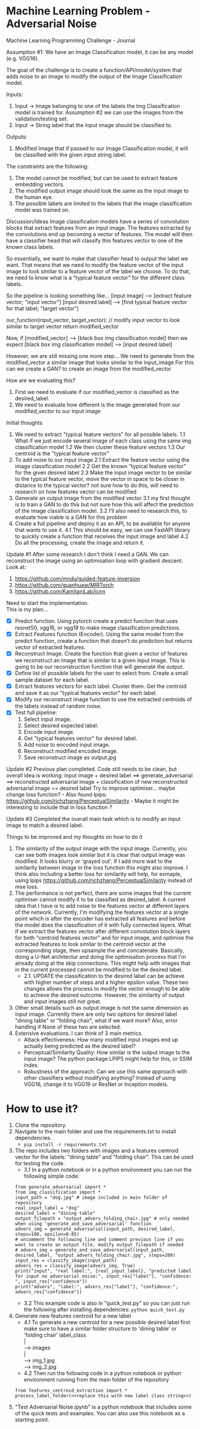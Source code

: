 # Machine Learning Problem - Adversarial Noise
Machine Learning Programming Challenge - Journal

Assumption #1: We have an Image Classification model, it can be any model (e.g. VGG16). 

The goal of the challenge is to create a function/API/model/system that adds noise to an image to modify the output of the Image Classification model. 

Inputs:
1. Input -> Image belonging to one of the labels the Img Classification model is trained for. Assumption #2 we can use the images from the validation/testing set.
2. Input -> String label that the input image should be classified to. 

Outputs:
1. Modified Image that if passed to our Image Classification model, it will be classified with the given input string label.

The constraints are the following:
1. The model cannot be modified, but can be used to extract feature embedding vectors.
2. The modified output image should look the same as the input image to the human eye.
3. The possible labels are limited to the labels that the image classification model was trained on.

Discussion/Ideas
Image classification models have a series of convolution blocks that extract features from an input image.
The features extracted by the convolutions end up becoming a vector of features.
The model will then have a classifier head that will classify this features vector to one of the known class labels.

So essentially, we want to make that classifier head to output the label we want. 
That means that we need to modify the feature vector of the input image to look similar to a feature vector of the label we choose.
To do that, we need to know what is a "typical feature vector" for the different class labels.

So the pipeline is looking something like...
[input image] --> [extract feature vector; "input vector"] 
[input desired label] --> [find typical feature vector for that label; "target vector"]

our_function(input_vector, target_vector):
    // modify input vector to look similar to target vector
    return modified_vector

Now, if [modified_vector] --> [black box img classification model] then we expect [black box img classification model] --> [input desired label]

However, we are still missing one more step...
We need to generate from the modified_vector a similar image that looks similar to the input_image
For this can we create a GAN? to create an image from the modified_vector

How are we evaluating this?
1. First we need to evaluate if our modified_vector is classified as the desired_label.
2. We need to evaluate how different is the image generated from our modified_vector to our input image


Initial thoughts
1. We need to extract "typical feature vectors" for all possible labels.
    1.1 What if we just encode several image of each class using the same img classification model
    1.2 We then cluster these feature vectors
    1.3 Our centroid is the "typical feature vector"
2. To add noise to our input image
    2.1 Extract the feature vector using the image classification model
    2.2 Get the known "typical feature vector" for the given desired label
    2.3 Make the input image vector to be similar to the typical feature vector,
            move the vector in space to be closer in distance to the typical vector?
            not sure how to do this, will need to research on how features vector can be modified
3. Generate an output image from the modified vector
    3.1 my first thought is to train a GAN to do this but not sure how this will affect the prediction of the image classification model.
    3.2 I'll also need to research this, to evaluate how viable is a GAN for this problem
4. Create a full pipeline and deploy it as an API, to be available for anyone that wants to use it.
    4.1 This should be easy, we can use FastAPI library to quickly create a function that receives the input image and label
    4.2 Do all the processing, create the image and return it.


Update #1
After some research I don't think I need a GAN. We can reconstruct the image using an optimisation loop with gradient descent.
Look at: 
1. https://github.com/mndu/guided-feature-inversion
2. https://github.com/guanhuaw/MIRTorch
3. https://github.com/KamitaniLab/icnn 

Need to start the implementation. <br>
This is my plan...<br>
- [X] Predict function. Using pytorch create a predict function that uses resnet50, vgg16, or vgg19 to make image classification predictions.
- [X] Extract Features function (Encoder). Using the same model from the predict function, create a function that doesn't do prediction but returns vector of extracted features.
- [X] Reconstruct Image. Create the function that given a vector of features we reconstruct an image that is similar to a given input image. This is going to be our reconstruction function that will generate the output.
- [X] Define list of possible labels for the user to select from. Create a small sample dataset for each label. 
- [X] Extract features vectors for each label. Cluster them. Get the centroid and save it as our "typical features vector" for each label.
- [X] Modify our reconstruct image function to use the extracted centroids of the labels instead of random noise. 
- [X] Test full pipeline:
    1. Select input image.
    2. Select desired expected label.
    3. Encode input image.
    4. Get "typical features vector" for desired label.
    5. Add noise to encoded input image.
    6. Reconstruct modified encoded image.
    7. Save reconstruct image as output.jpg

Update #2
Previous plan completed. 
Code still needs to be clean, but overall idea is working: input image + desired label ==> generate_adversarial ==> reconstructed adversarial image + classification of new reconstructed adversarial image == desired label
Try to improve optimiser... maybe change loss function? 
    - Also found lpips: https://github.com/richzhang/PerceptualSimilarity
    - Maybe it might be interesting to include that in loss function ?

Update #3
Completed the overall main task which is to modify an input image to match a desired label.

Things to be improved and my thoughts on how to do it
1. The similarity of the output image with the input image. Currently, you can see both images look similar but it is clear that output image was modified. It looks blurry or 'grayed out'. If I add more wait to the similarity between image in the loss function this might also improve. I think also including a better loss for similarity will help, for exmaple, using lpips https://github.com/richzhang/PerceptualSimilarity instead of mse loss.
2. The performance is not perfect, there are some images that the current optimiser cannot modify it to be classified as desired_label. A current idea that I have is to add noise to the features vector at different layers of the network. Currently, I'm modifying the features vector at a single point which is after the encoder has extracted all features and before the model does the classification of it with fully connected layers. What if we extract the features vector after different convolution block layers for both "centroid features vector" and for input image, and optimise the extracted features to look similar to the centroid vector at the corresponding stage, then upsample the and concatenate. Basically, doing a U-Net architectur and doing the optimisation process that I'm already doing at the skip connections. This might help with images that in the current processed cannot be modified to be the desired label.
    - 2.1. UPDATE the classification to the desired label can be achieve with higher number of steps and a higher epsilon value. These two changes allows the process to modify the vector enough to be able to achieve the desired outcome. However, the similarity of output and input images still not great. 
3. Other small details such as output image is not the same dimension as input image. Currently there are only two options for desired label "dining table" or "folding chair", what if we want more? Also, error handling if None of these two are selected.
4. Extensive evaluations. I can think of 3 main metrics.
    - Attack effectiveness: How many modified input images end up actually being predicted as the desired label?
    - Perceptual/Similarity Quality: How similar is the output image to the input image? The python package LPIPS might help for this, or SSIM index.
    - Robustness of the approach: Can we use this same approach with other classifiers without modifying anything? Instead of using VGG16, change it to VGG19 or ResNet or Inception models.

# How to use it?
1. Clone the repository.
2. Navigate to the main folder and use the requirements.txt to install dependencies.
    - ```pip install -r requirements.txt```
3. The repo includes two folders with images and a features centroid vector for the labels: "dining table" and "folding chair". This can be used for testing the code.
    - 3.1 In a python notebook or in a python environment you can run the following simple code:
    ```
    from generate_adversarial import *
    from img_classification import *
    input_path = "dog.jpg" # image included in main folder of repository
    real_input_label = "dog"
    desired_label = "dining table"
    output_filepath = "output_advers_folding_chair.jpg" # only needed when using 'generate_and_save_adversarial' function
    advers_img = generate_adversarial(input_path, desired_label, steps=100, epsilon=0.05)
    # uncomment the following line and comment previous line if you want to create an output file, modify output_filepath if needed
    # advers_img = generate_and_save_adversarial(input_path, desired_label, "output_advers_folding_chair.jpg", steps=200)
    input_res = classify_image(input_path)
    advers_res = classify_image(advers_img, True)
    print("input", "real label:", {real_input_label}, "predicted label for input no adversarial noise:", input_res["label"], "confidence: ", input_res["confidence"])
    print("advers", "label:", advers_res["label"], "confidence:", advers_res["confidence"])
    ```
    - 3.2 This example code is also in "quick_test.py" so you can just run the following after installing dependencies:
    ```python quick_test.py```
4. Generate new features centroid for a new label
    - 4.1 To generate a new centroid for a new possible desired label first make sure to have a similar folder structure to 'dining table' or 'folding chair'
    label_class<br>
    |<br>
    --> images<br>
        |<br>
        --> img_1.jpg<br>
        --> img_2.jpg<br>
    - 4.2 Then run the following code in a python notebook or python environment running from the main folder of the repository
    ```
    from features_centroid_extraction import *
    process_label_folder(<<replace this with new label class string>>)
    ```
5. "Test Adversarial Noise.ipynb" is a python notebook that includes some of the quick tests and examples. You can also use this notebook as a starting point.
